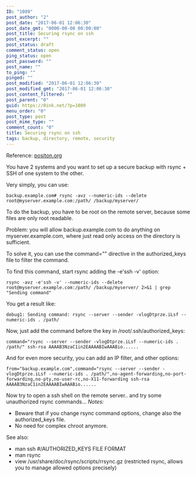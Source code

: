 ```yaml
---
ID: "1089"
post_author: "2"
post_date: "2017-06-01 12:06:30"
post_date_gmt: "0000-00-00 00:00:00"
post_title: Securing rsync on ssh
post_excerpt: ""
post_status: draft
comment_status: open
ping_status: open
post_password: ""
post_name: ""
to_ping: ""
pinged: ""
post_modified: "2017-06-01 12:06:30"
post_modified_gmt: "2017-06-01 12:06:30"
post_content_filtered: ""
post_parent: "0"
guid: https://0ink.net/?p=1089
menu_order: "0"
post_type: post
post_mime_type: ""
comment_count: "0"
title: Securing rsync on ssh
tags: backup, directory, remote, security
---
```


Reference: [positon.org](http://positon.org/rsync-command-restriction-over-ssh)

You have 2 systems and you want to set up a secure backup with rsync + SSH of one system to the other.

Very simply, you can use:

```
backup.example.com# rsync -avz --numeric-ids --delete root@myserver.example.com:/path/ /backup/myserver/
```

To do the backup, you have to be root on the remote server, because some files are only root readable.

Problem: you will allow backup.example.com to do anything on myserver.example.com, where just read only access on the directory is sufficient.

To solve it, you can use the command="" directive in the authorized_keys file to filter the command.

To find this command, start rsync adding the -e'ssh -v' option:

```
rsync -avz -e'ssh -v' --numeric-ids --delete root@myserver.example.com:/path/ /backup/myserver/ 2>&1 | grep "Sending command"
```

You get a result like:

```
debug1: Sending command: rsync --server --sender -vlogDtprze.iLsf --numeric-ids . /path/
```

Now, just add the command before the key in /root/.ssh/authorized_keys:

```
command="rsync --server --sender -vlogDtprze.iLsf --numeric-ids . /path/" ssh-rsa AAAAB3NzaC1in2EAAAABIwAAABio......
```

And for even more security, you can add an IP filter, and other options:

```
from="backup.example.com",command="rsync --server --sender -vlogDtprze.iLsf --numeric-ids . /path/",no-agent-forwarding,no-port-forwarding,no-pty,no-user-rc,no-X11-forwarding ssh-rsa AAAAB3NzaC1in2EAAAABIwAAABio......
```

Now try to open a ssh shell on the remote server.. and try some unauthorized rsync commands...
*Notes:*

* Beware that if you change rsync command options, change also the authorized_keys file.
* No need for complex chroot anymore.

See also:

* man ssh #/AUTHORIZED_KEYS FILE FORMAT
* man rsync
* view /usr/share/doc/rsync/scripts/rrsync.gz (restricted rsync, allows you to manage allowed options precisely)


